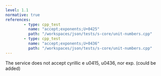 ```yaml
---
level: 1.1
normative: true
references:
        - type: cpp_test
          name: "accept;exponents;U+0425"
          path: "/workspaces/json/tests/s-core/unit-numbers.cpp"
        - type: cpp_test
          name: "accept;exponents;U+0436"
          path: "/workspaces/json/tests/s-core/unit-numbers.cpp"
---
```


The service does not accept cyrillic e u0415, u0436, nor exp. (could be added)
